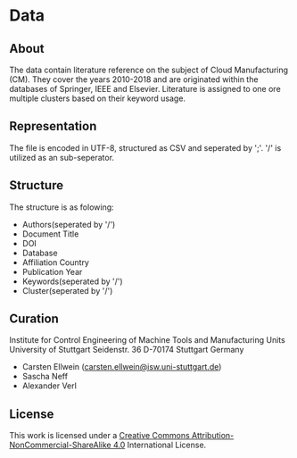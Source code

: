 # Data

## About
The data contain literature reference on the subject of Cloud Manufacturing (CM). They cover the years 2010-2018 and are originated within the databases of Springer, IEEE and Elsevier. Literature is assigned to one ore multiple clusters based on their keyword usage. 

## Representation 
The file is encoded in UTF-8, structured as CSV and seperated by ';'.  '/' is utilized as an sub-seperator.

## Structure
The structure is as folowing:
*  Authors(seperated by '/')
*  Document Title
*  DOI
*  Database
*  Affiliation Country
*  Publication Year
*  Keywords(seperated by '/')
*  Cluster(seperated by '/')

## Curation
Institute for Control Engineering of Machine Tools and Manufacturing Units
University of Stuttgart
Seidenstr. 36
D-70174 Stuttgart
Germany


* Carsten Ellwein (carsten.ellwein@isw.uni-stuttgart.de)
* Sascha Neff
* Alexander Verl

## License
This work is licensed under a [Creative Commons Attribution-NonCommercial-ShareAlike 4.0](http://creativecommons.org/licenses/by-nc-sa/4.0/) International License. 
